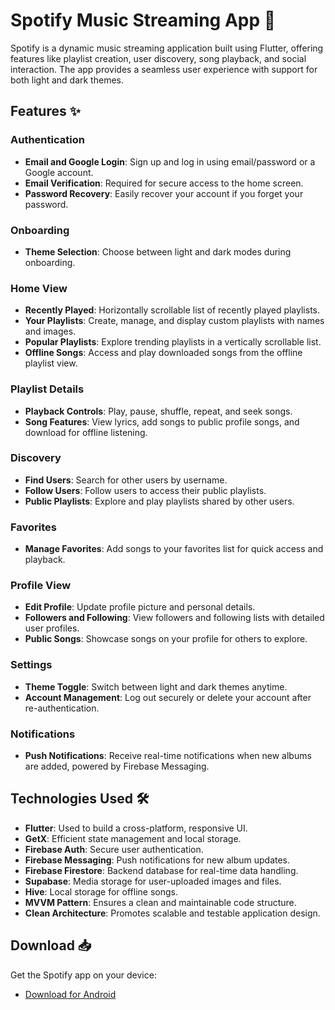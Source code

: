 # Spotify Music Streaming App 🎵

Spotify is a dynamic music streaming application built using Flutter, offering features like playlist creation, user discovery, song playback, and social interaction. The app provides a seamless user experience with support for both light and dark themes.

## Features ✨

### Authentication  

- **Email and Google Login**: Sign up and log in using email/password or a Google account.  
- **Email Verification**: Required for secure access to the home screen.
- **Password Recovery**: Easily recover your account if you forget your password.

### Onboarding  

- **Theme Selection**: Choose between light and dark modes during onboarding.

### Home View

- **Recently Played**: Horizontally scrollable list of recently played playlists.  
- **Your Playlists**: Create, manage, and display custom playlists with names and images.
- **Popular Playlists**: Explore trending playlists in a vertically scrollable list.
- **Offline Songs**: Access and play downloaded songs from the offline playlist view.  

### Playlist Details  

- **Playback Controls**: Play, pause, shuffle, repeat, and seek songs.
- **Song Features**: View lyrics, add songs to public profile songs, and download for offline listening.

### Discovery 

- **Find Users**: Search for other users by username.
- **Follow Users**: Follow users to access their public playlists.
- **Public Playlists**: Explore and play playlists shared by other users.  

### Favorites

- **Manage Favorites**: Add songs to your favorites list for quick access and playback.

### Profile View

- **Edit Profile**: Update profile picture and personal details.
- **Followers and Following**: View followers and following lists with detailed user profiles.
- **Public Songs**: Showcase songs on your profile for others to explore.

### Settings

- **Theme Toggle**: Switch between light and dark themes anytime.
- **Account Management**: Log out securely or delete your account after re-authentication.

### Notifications

- **Push Notifications**: Receive real-time notifications when new albums are added, powered by Firebase Messaging.

## Technologies Used 🛠️

- **Flutter**: Used to build a cross-platform, responsive UI.
- **GetX**: Efficient state management and local storage.
- **Firebase Auth**: Secure user authentication.
- **Firebase Messaging**: Push notifications for new album updates.
- **Firebase Firestore**: Backend database for real-time data handling.
- **Supabase**: Media storage for user-uploaded images and files.
- **Hive**: Local storage for offline songs.
- **MVVM Pattern**: Ensures a clean and maintainable code structure.
- **Clean Architecture**: Promotes scalable and testable application design.

## Download 📥

Get the Spotify app on your device:

- [Download for Android](https://drive.google.com/file/d/1hdiOlKFa-NXlSMtFQOx4b3QxLEQ_wlid/view?usp=sharing)
